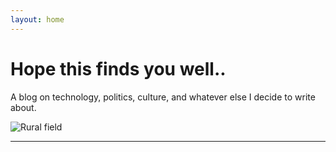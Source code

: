 ```yaml
---
layout: home
---
```


# Hope this finds you well..

A blog on technology, politics, culture, and whatever else I decide to write about.

![Rural field](/img/banner.jpeg)

---